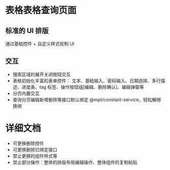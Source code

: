 # 表格表格查询页面

## 标准的 UI 排版

通过基础控件 + 自定义样式绘制 UI

## 交互

- 搜索区域的展开关闭按钮交互
- 表格初始化丰富的表单控件： 文本、基础输入、密码输入、日期选择、多行描述、进度条、tag 标签、操作按钮组[编辑、删除确认]、编辑弹窗等
- 分页内置交互
- 查询分页编辑新增删除等接口默认绑定 @mpl/constant-service，轻松解绑换绑

# 详细文档

- 可更换删除控件
- 可更换删除已绑定接口
- 禁止更换的组件样式等
- 禁止部分操作：整体的排版布局编辑操作、整体组件的复制粘贴
